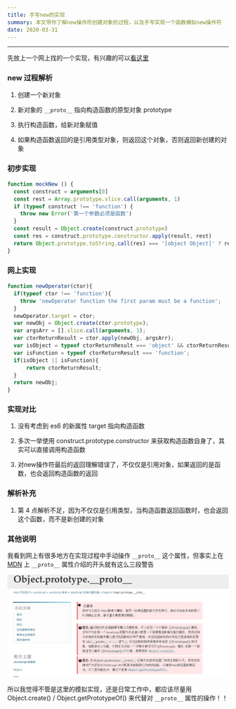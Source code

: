 ```yaml
---
title: 手写new的实现
summary: 本文带你了解new操作符创建对象的过程，以及手写实现一个函数模拟new操作符
date: 2020-03-31
---
```


-------------------------------

先放上一个网上找的一个实现，有兴趣的可以[看这里](https://juejin.im/post/5bde7c926fb9a049f66b8b52)

### new 过程解析

1. 创建一个新对象

2. 新对象的 `__proto__` 指向构造函数的原型对象 prototype

3. 执行构造函数，给新对象赋值

4. 如果构造函数返回的是引用类型对象，则返回这个对象，否则返回新创建的对象

### 初步实现

```js
function mockNew () {
  const construct = arguments[0]
  const rest = Array.prototype.slice.call(arguments, 1)
  if (typeof construct !== 'function') {
    throw new Error('第一个参数必须是函数')
  }
  const result = Object.create(construct.prototype)
  const res = construct.prototype.constructor.apply(result, rest)
  return Object.prototype.toString.call(res) === '[object Object]' ? res : result
}
```

### 网上实现

```js
function newOperator(ctor){
  if(typeof ctor !== 'function'){
    throw 'newOperator function the first param must be a function';
  }
  newOperator.target = ctor;
  var newObj = Object.create(ctor.prototype);
  var argsArr = [].slice.call(arguments, 1);
  var ctorReturnResult = ctor.apply(newObj, argsArr);
  var isObject = typeof ctorReturnResult === 'object' && ctorReturnResult !== null;
  var isFunction = typeof ctorReturnResult === 'function';
  if(isObject || isFunction){
      return ctorReturnResult;
  }
  return newObj;
}
```

### 实现对比

1. 没有考虑到 es6 的新属性 target 指向构造函数

2. 多次一举使用 construct.prototype.constructor 来获取构造函数自身了，其实可以直接调用构造函数

3. 对new操作符最后的返回理解错误了，不仅仅是引用对象，如果返回的是函数，也会返回构造函数的返回

### 解析补充

1. 第 4 点解析不足，因为不仅仅是引用类型，当构造函数返回函数时，也会返回这个函数，而不是新创建的对象

### 其他说明

我看到网上有很多地方在实现过程中手动操作 `__proto__` 这个属性，但事实上在 [MDN](https://developer.mozilla.org/zh-CN/docs/Web/JavaScript/Reference/Global_Objects/Object/proto) 上 `__proto__` 属性介绍的开头就有这么三段警告

![`__proto__`](/new/proto.png)

所以我觉得不管是这里的模拟实现，还是日常工作中，都应该尽量用 Object.create() / Object.getPrototypeOf() 来代替对 `__proto__` 属性的操作！！
